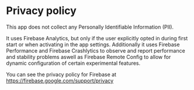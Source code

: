 # Privacy policy

This app does not collect any Personally Identifiable Information (PII).

It uses Firebase Analytics, but only if the user explicitly opted in during first start or when activating in the app
settings.
Additionally it uses Firebase Performance and Firebase Crashlytics to observe and report performance and stability
problems aswell as Firebase Remote Config to allow for dynamic configuration of certain experimental features.

You can see the privacy policy for Firebase at https://firebase.google.com/support/privacy
